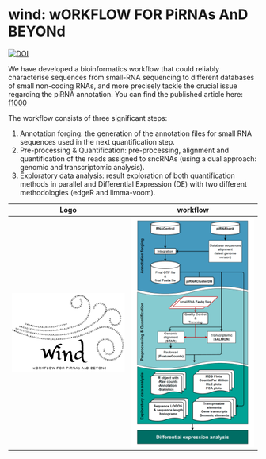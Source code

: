 # wind: wORKFLOW FOR PiRNAs AnD BEYONd

<a href="https://doi.org/10.5281/zenodo.6603418"><img src="https://zenodo.org/badge/DOI/10.5281/zenodo.6603418.svg" alt="DOI"></a>

We have developed a bioinformatics workflow that could reliably 
characterise sequences from small-RNA sequencing to different databases 
of small non-coding RNAs, and more precisely tackle the crucial issue regarding the piRNA annotation.
You can find the published article here: [f1000](https://f1000research.com/articles/10-1/v1#)

The workflow consists of three significant steps:  
1. Annotation forging: the generation of the annotation files for small RNA sequences used in the next quantification step.  
2. Pre-processing & Quantification: pre-processing, alignment and quantification of the reads assigned to sncRNAs (using a dual approach: genomic and transcriptomic analysis).  
3. Exploratory data analysis: result exploration of both quantification methods in parallel and Differential Expression (DE) with two different methodologies (edgeR and limma-voom).

Logo | workflow
--- | ---
<img src="WIND_LOGO.png" width="600"> | <img src="Figure_workflow.jpg" width="600">  
